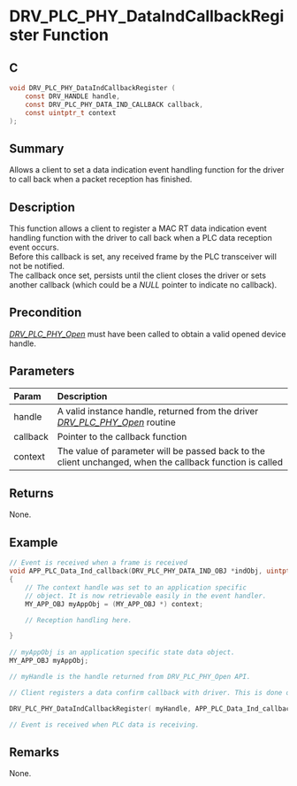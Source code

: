 # DRV_PLC_PHY_DataIndCallbackRegister Function

## C

```c
void DRV_PLC_PHY_DataIndCallbackRegister (
    const DRV_HANDLE handle,
    const DRV_PLC_PHY_DATA_IND_CALLBACK callback, 
    const uintptr_t context 
);
```

## Summary

Allows a client to set a data indication event handling function for the driver to call back when a packet reception has finished.

## Description

This function allows a client to register a MAC RT data indication event handling function with the driver to call back when a PLC data reception event occurs.   
Before this callback is set, any received frame by the PLC transceiver will not be notified.   
The callback once set, persists until the client closes the driver or sets another callback (which could be a *NULL* pointer to indicate no callback).

## Precondition

[*DRV_PLC_PHY_Open*](GUID-CC7037AE-6A1F-4EAF-894A-9588EEF3BEAD.html) must have been called to obtain a valid opened device handle.

## Parameters

| Param | Description |
|:----- |:----------- |
| handle | A valid instance handle, returned from the driver [*DRV_PLC_PHY_Open*](GUID-CC7037AE-6A1F-4EAF-894A-9588EEF3BEAD.html) routine |
| callback | Pointer to the callback function |
| context | The value of parameter will be passed back to the client unchanged, when the callback function is called |

## Returns

None.

## Example

```c
// Event is received when a frame is received
void APP_PLC_Data_Ind_callback(DRV_PLC_PHY_DATA_IND_OBJ *indObj, uintptr_t context)
{
    // The context handle was set to an application specific
    // object. It is now retrievable easily in the event handler.
    MY_APP_OBJ myAppObj = (MY_APP_OBJ *) context;

    // Reception handling here.

}
    
// myAppObj is an application specific state data object.
MY_APP_OBJ myAppObj;

// myHandle is the handle returned from DRV_PLC_PHY_Open API.

// Client registers a data confirm callback with driver. This is done once

DRV_PLC_PHY_DataIndCallbackRegister( myHandle, APP_PLC_Data_Ind_callback, (uintptr_t)&myAppObj );

// Event is received when PLC data is receiving.
```

## Remarks

None.

